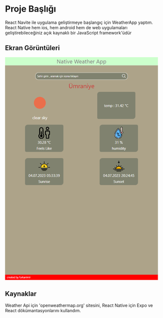 
# Proje Başlığı

React Navite ile uygulama geliştirmeye başlangıç için WeatherApp yaptım.
React Native hem ios, hem android hem de web uygulamaları geliştirebileceğiniz açık kaynaklı bir JavaScript framework'üdür 



## Ekran Görüntüleri

![](assets/Screenshot_3.png)

  
## Kaynaklar
Weather Api için 'openweathermap.org' sitesini, React Native için Expo ve React dökümantasyonlarını kullandım.
